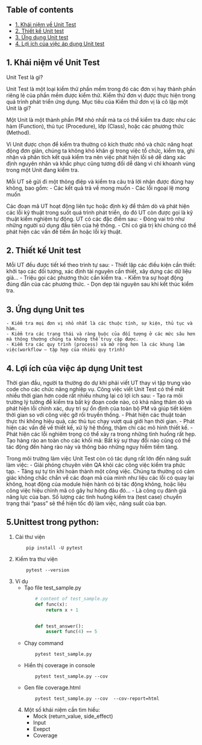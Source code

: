 ## Table of contents
* [1. Khái niệm về Unit Test](#1-khái-niệm-về-unit-test)
* [2. Thiết kế Unit test](#2-thiết-kế-unit-test)  
* [3. Ứng dụng Unit test](#3-ứng-dụng-unit-test)  
* [4. Lợi ích của việc áp dụng Unit test](#4-lợi-ích-của-việc-áp-dụng-unit-test)


## 1. Khái niệm về Unit Test 
Unit Test là gì?

Unit Test là một loại kiểm thử phần mềm trong đó các đơn vị hay thành phần riêng lẻ của phần mềm được kiểm thử. Kiểm thử đơn vị được thực hiện trong quá trình phát triển ứng dụng. Mục tiêu của Kiểm thử đơn vị là cô lập một Unit là gì?

Một Unit là một thành phần PM nhỏ nhất mà ta có thể kiểm tra được như các hàm (Function), thủ tục (Procedure), lớp (Class), hoặc các phương thức (Method).

Vì Unit được chọn để kiểm tra thường có kích thước nhỏ và chức năng hoạt động đơn giản, chúng ta không khó khăn gì trong việc tổ chức, kiểm tra, ghi nhận và phân tích kết quả kiểm tra nên việc phát hiện lỗi sẽ dễ dàng xác định nguyên nhân và khắc phục cũng tương đối dễ dàng vì chỉ khoanh vùng trong một Unit đang kiểm tra.

Mỗi UT sẽ gửi đi một thông điệp và kiểm tra câu trả lời nhận được đúng hay không, bao gồm:
    - Các kết quả trả về mong muốn
    - Các lỗi ngoại lệ mong muốn

Các đoạn mã UT hoạt động liên tục hoặc định kỳ để thăm dò và phát hiện các lỗi kỹ thuật trong suốt quá trình phát triển, do đó UT còn được gọi là kỹ thuật kiểm nghiệm tự động. UT có các đặc điểm sau:
    - Đóng vai trò như những người sử dụng đầu tiên của hệ thống.
    - Chỉ có giá trị khi chúng có thể phát hiện các vấn đề tiềm ẩn hoặc lỗi kỹ thuật.


## 2. Thiết kế Unit test

Mỗi UT đều được tiết kế theo trình tự sau:
    - Thiết lập các điều kiện cần thiết: khởi tạo các đối tượng, xác định tài nguyên cần thiết, xây dựng các dữ liệu giả…
    - Triệu gọi các phương thức cần kiểm tra.
    - Kiểm tra sự hoạt động đúng đắn của các phương thức.
    - Dọn dẹp tài nguyên sau khi kết thúc kiểm tra.

## 3. Ứng dụng Unit tes
    - Kiểm tra mọi đơn vị nhỏ nhất là các thuộc tính, sự kiện, thủ tục và hàm.
    - Kiểm tra các trạng thái và ràng buộc của đối tượng ở các mức sâu hơn mà thông thường chúng ta không thể truy cập được.
    - Kiểm tra các quy trình (process) và mở rộng hơn là các khung làm việc(workflow – tập hợp của nhiều quy trình)

## 4. Lợi ích của việc áp dụng Unit test
Thời gian đầu, người ta thường do dự khi phải viết UT thay vì tập trung vào code cho các chức năng nghiệp vụ. Công việc viết Unit Test có thể mất nhiều thời gian hơn code rất nhiều nhưng lại có lợi ích sau:
    - Tạo ra môi trường lý tưởng để kiểm tra bất kỳ đoạn code nào, có khả năng thăm dò và phát hiện lỗi chính xác, duy trì sự ổn định của toàn bộ PM và giúp tiết kiệm thời gian so với công việc gỡ rối truyền thống.
    - Phát hiện các thuật toán thực thi không hiệu quả, các thủ tục chạy vượt quá giới hạn thời gian.
    - Phát hiện các vấn đề về thiết kế, xử lý hệ thống, thậm chí các mô hình thiết kế.
    - Phát hiện các lỗi nghiêm trọng có thể xảy ra trong những tình huống rất hẹp.
    Tạo hàng rào an toàn cho các khối mã: Bất kỳ sự thay đổi nào cũng có thể tác động đến hàng rào này và thông báo những nguy hiểm tiềm tàng.

Trong môi trường làm việc Unit Test còn có tác dụng rất lớn đến năng suất làm việc:
    - Giải phóng chuyên viên QA khỏi các công việc kiểm tra phức tạp.
    - Tăng sự tự tin khi hoàn thành một công việc. Chúng ta thường có cảm giác không chắc chắn về các đoạn mã của mình như liệu các lỗi có quay lại không, hoạt động của module hiện hành có bị tác động không, hoặc liệu công việc hiệu chỉnh mã có gây hư hỏng đâu đó…
    - Là công cụ đánh giá năng lực của bạn. Số lượng các tình huống kiểm tra (test case) chuyển trạng thái “pass” sẽ thể hiện tốc độ làm việc, năng suất của bạn.

## 5.Unittest trong python:
1. Cài thư viện
    ```
        pip install -U pytest
    ```
2. Kiểm tra thư viện
    ```
        pytest --version
    ```
3. Ví dụ
    * Tạo file test_sample.py 
        ```py
            # content of test_sample.py
            def func(x):
                return x + 1


            def test_answer():
                assert func(4) == 5
        ```
    * Chạy command
        ```
            pytest test_sample.py 
        ```
    * Hiển thị coverage in console
        ```
            pytest test_sample.py --cov  
        ```
    * Gen file coverage.html
        ```
            pytest test_sample.py --cov  --cov-report=html
        ``` 
    4. Một số khái niệm cần tìm hiểu:
        * Mock (return_value, side_effect)
        * Input
        * Exepct
        * Coverage
